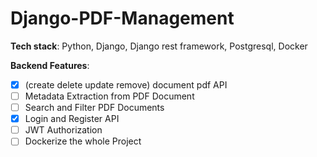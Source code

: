 # Django-PDF-Management

**Tech stack**: Python, Django, Django rest framework, Postgresql, Docker

**Backend Features**:

- [x] (create delete update remove) document pdf API
- [ ] Metadata Extraction from PDF Document
- [ ] Search and Filter PDF Documents
- [x] Login and Register API
- [ ] JWT Authorization
- [ ] Dockerize the whole Project
